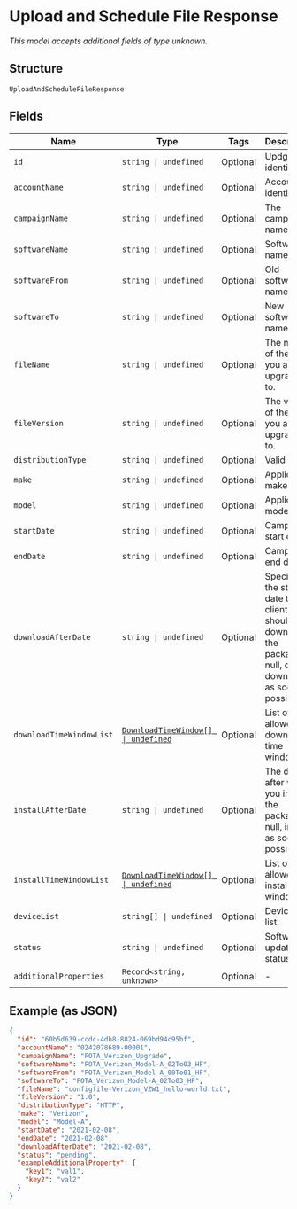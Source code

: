 
# Upload and Schedule File Response

*This model accepts additional fields of type unknown.*

## Structure

`UploadAndScheduleFileResponse`

## Fields

| Name | Type | Tags | Description |
|  --- | --- | --- | --- |
| `id` | `string \| undefined` | Optional | Updgrade identifier. |
| `accountName` | `string \| undefined` | Optional | Account identifer. |
| `campaignName` | `string \| undefined` | Optional | The campaign name. |
| `softwareName` | `string \| undefined` | Optional | Software name. |
| `softwareFrom` | `string \| undefined` | Optional | Old software name. |
| `softwareTo` | `string \| undefined` | Optional | New software name. |
| `fileName` | `string \| undefined` | Optional | The name of the file you are upgrading to. |
| `fileVersion` | `string \| undefined` | Optional | The version of the file you are upgrading to. |
| `distributionType` | `string \| undefined` | Optional | Valid values |
| `make` | `string \| undefined` | Optional | Applicable make. |
| `model` | `string \| undefined` | Optional | Applicable model. |
| `startDate` | `string \| undefined` | Optional | Campaign start date. |
| `endDate` | `string \| undefined` | Optional | Campaign end date. |
| `downloadAfterDate` | `string \| undefined` | Optional | Specifies the starting date the client should download the package. If null, client downloads as soon as possible. |
| `downloadTimeWindowList` | [`DownloadTimeWindow[] \| undefined`](../../doc/models/download-time-window.md) | Optional | List of allowed download time windows. |
| `installAfterDate` | `string \| undefined` | Optional | The date after which you install the package. If null, install as soon as possible. |
| `installTimeWindowList` | [`DownloadTimeWindow[] \| undefined`](../../doc/models/download-time-window.md) | Optional | List of allowed install time windows. |
| `deviceList` | `string[] \| undefined` | Optional | Device IMEI list. |
| `status` | `string \| undefined` | Optional | Software update status. |
| `additionalProperties` | `Record<string, unknown>` | Optional | - |

## Example (as JSON)

```json
{
  "id": "60b5d639-ccdc-4db8-8824-069bd94c95bf",
  "accountName": "0242078689-00001",
  "campaignName": "FOTA_Verizon_Upgrade",
  "softwareName": "FOTA_Verizon_Model-A_02To03_HF",
  "softwareFrom": "FOTA_Verizon_Model-A_00To01_HF",
  "softwareTo": "FOTA_Verizon_Model-A_02To03_HF",
  "fileName": "configfile-Verizon_VZW1_hello-world.txt",
  "fileVersion": "1.0",
  "distributionType": "HTTP",
  "make": "Verizon",
  "model": "Model-A",
  "startDate": "2021-02-08",
  "endDate": "2021-02-08",
  "downloadAfterDate": "2021-02-08",
  "status": "pending",
  "exampleAdditionalProperty": {
    "key1": "val1",
    "key2": "val2"
  }
}
```

